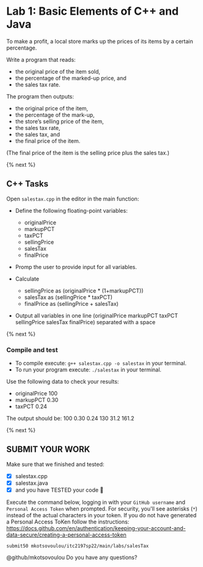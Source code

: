 # Lab 1: Basic Elements of C++ and Java
To make a profit, a local store marks up the prices of its items by a certain percentage. 

Write a program that reads:
* the original price of the item sold, 
* the percentage of the marked-up price, and 
* the sales tax rate. 

The program then outputs:
* the original price of the item, 
* the percentage of the mark-up, 
* the store’s selling price of the item, 
* the sales tax rate, 
* the sales tax, and 
* the final price of the item. 

(The final price of the item is the selling price plus the sales tax.)

{% next %}

## C++ Tasks

Open `salestax.cpp` in the editor in the main function:

* Define the following floating-point variables:
    * originalPrice
    * markupPCT
    * taxPCT
    * sellingPrice 
    * salesTax 
    * finalPrice 

* Promp the user to provide input for all variables.

* Calculate 
    * sellingPrice as (originalPrice * (1+markupPCT))
    * salesTax as (sellingPrice * taxPCT)
    * finalPrice as (sellingPrice + salesTax)

* Output all variables in one line (originalPrice markupPCT taxPCT sellingPrice salesTax finalPrice) separated with a space

{% next %}

### Compile and test

* To compile execute: `g++ salestax.cpp -o salestax` in your terminal.
* To run your program execute: `./salestax` in your terminal.

Use the following data to check your results:
* originalPrice 100
* markupPCT 0.30
* taxPCT 0.24

The output should be:
100 0.30 0.24 130 31.2 161.2

{% next %}


## SUBMIT YOUR WORK

Make sure that we finished and tested:

- [x] salestax.cpp
- [x] salestax.java
- [x] and you have TESTED your code :tada:

Execute the command below, logging in with your `GitHub username` and `Personal Access Token` when prompted. For security, you'll see asterisks (`*`) instead of the actual characters in your token. If you do not have generated a Personal Access ToKen follow the instructions: https://docs.github.com/en/authentication/keeping-your-account-and-data-secure/creating-a-personal-access-token


```
submit50 mkotsovoulou/itc2197sp22/main/labs/salesTax
```


@github/mkotsovoulou Do you have any questions?